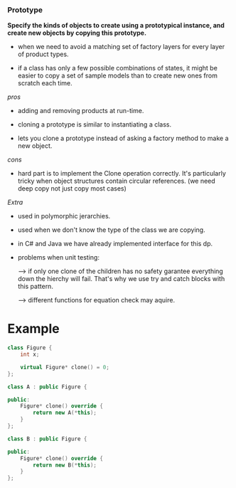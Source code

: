 ### Prototype ###

**Specify the kinds of objects to create using a prototypical instance, and create new
objects by copying this prototype.**

+ when we need to avoid a matching set of factory layers for every layer of product types.

+ if a class has only a few possible combinations of states, it might be easier to copy a set of sample models than to create new ones from scratch each time.

*pros*
 
+ adding and removing products at run-time.

+ cloning a prototype is similar to instantiating a class. 

+ lets you clone a prototype instead of asking a factory method to make a new
object.

*cons* 

+ hard part is to implement the Clone operation correctly. It's particularly tricky when
object structures contain circular references. (we need deep copy not just copy most cases)

*Extra*

+ used in polymorphic jerarchies.

+ used when we don't know the type of the class we are copying.

+ in C# and Java we have already implemented interface for this dp.

+ problems when unit testing: 

	--> if only one clone of the children has no safety garantee everything down the hierchy will fail. That's why we use try and catch blocks with this pattern.

	--> different functions for equation check may aquire.

# Example #

```c++
class Figure {
	int x;

	virtual Figure* clone() = 0;
};

class A : public Figure {

public:
	Figure* clone() override {
		return new A(*this);
	}
};

class B : public Figure {

public:
	Figure* clone() override {
		return new B(*this);
	}
};
```
